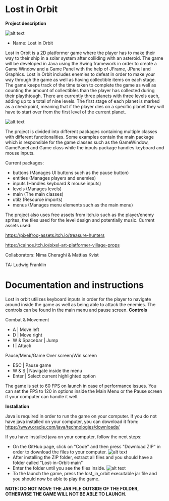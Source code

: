 # Lost in Orbit

**Project description**

![alt text](https://cdn.discordapp.com/attachments/499631203452977173/1106308837625057411/image.png)

- Name: Lost in Orbit

Lost in Orbit is a 2D platformer game where the player has to make their way to their ship in a solar system after colliding with an asteroid. The game will be developed in Java using the Swing framework in order to create a Game Window and a Game Panel with the help of JFrame, JPanel and Graphics. Lost in Orbit includes enemies to defeat in order to make your way through the game as well as having collectible items on each stage. The game keeps track of the time taken to complete the game as well as counting the amount of collectibles than the player has collected during their playthtough. There are currently three planets with three levels each, adding up to a total of nine levels. The first stage of each planet is marked as a checkpoint, meaning that if the player dies on a specific planet they will have to start over from the first level of the current planet. 

![alt text](https://cdn.discordapp.com/attachments/499631203452977173/1106309288059748432/image.png)

The project is divided into different packages containing multiple classes with different functionalities. Some examples contain the main package which is responsible for the game classes such as the GameWindow, GamePanel and Game class while the inputs package handles keyboard and mouse inputs. 

Current packages:

- buttons (Manages UI buttons such as the pause button)
- entities (Manages players and enemies)
- inputs (Handles keyboard & mouse inputs)
- levels (Manages levels)
- main (The main classes)
- utilz (Resource imports)
- menus (Manages menu elements such as the main menu)

The project also uses free assets from itch.io such as the player/enemy sprites, the tiles used for the level design and potentially music. 
Current assets used: 

https://pixelfrog-assets.itch.io/treasure-hunters

https://cainos.itch.io/pixel-art-platformer-village-props

Collaborators: Nima Cheraghi & Mattias Kvist

TA: Ludwig Franklin

# Documentation and instructions

Lost in orbit utilizes keyboard inputs in order for the player to navigate around inside the game as well as being able to attack the enemies. The controls can be found in the main menu and pause screen. 
**Controls**

Combat & Movement
- A | Move left
- D | Move right
- W & Spacebar | Jump
- I | Attack

Pause/Menu/Game Over screen/Win screen
- ESC | Pause game
- W & S | Navigate inside the menu
- Enter | Select current highlighted option

The game is set to 60 FPS on launch in case of performance issues. You can set the FPS to 120 in options inside the Main Menu or the Pause screen if your computer can handle it well.

**Installation**

Java is required in order to run the game on your computer. If you do not have java installed on your computer, you can download it from: https://www.oracle.com/java/technologies/downloads/

If you have installed java on your computer, follow the next steps:

- On the GitHub page, click on "Code" and then press "Download ZIP" in order to download the files to your computer.
![alt text](https://cdn.discordapp.com/attachments/499631203452977173/1106314104303517706/image.png)
- After installing the ZIP folder, extract all files and you should have a folder called "Lost-in-Orbit-main"
- Enter the folder until you see the files inside.
![alt text](https://cdn.discordapp.com/attachments/499631203452977173/1106314529891156068/image.png)
- To the launch the game, press the lost_in_orbit executable jar file and you should now be able to play the game.

 **NOTE: DO NOT MOVE THE JAR FILE OUTSIDE OF THE FOLDER, OTHERWISE THE GAME WILL NOT BE ABLE TO LAUNCH**. 
